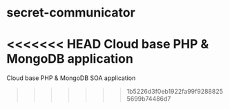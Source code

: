 secret-communicator
===================

<<<<<<< HEAD
Cloud base PHP &amp; MongoDB application
=======
Cloud base PHP &amp; MongoDB SOA application
>>>>>>> 1b5226d3f0eb1922fa99f92888255699b74486d7

